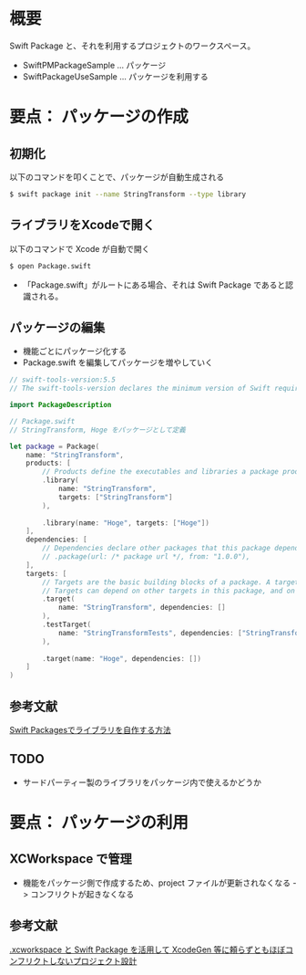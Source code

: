 # 概要

Swift Package と、それを利用するプロジェクトのワークスペース。

* SwiftPMPackageSample ... パッケージ
* SwiftPackageUseSample ... パッケージを利用する

# 要点： パッケージの作成

## 初期化

以下のコマンドを叩くことで、パッケージが自動生成される

```bash
$ swift package init --name StringTransform --type library
```

## ライブラリをXcodeで開く

以下のコマンドで Xcode が自動で開く

```bash
$ open Package.swift
```

* 「Package.swift」がルートにある場合、それは Swift Package であると認識される。

## パッケージの編集

* 機能ごとにパッケージ化する
* Package.swift を編集してパッケージを増やしていく

```swift
// swift-tools-version:5.5
// The swift-tools-version declares the minimum version of Swift required to build this package.

import PackageDescription

// Package.swift
// StringTransform, Hoge をパッケージとして定義

let package = Package(
    name: "StringTransform",
    products: [
        // Products define the executables and libraries a package produces, and make them visible to other packages.
        .library(
            name: "StringTransform",
            targets: ["StringTransform"]
        ),
        
        .library(name: "Hoge", targets: ["Hoge"])
    ],
    dependencies: [
        // Dependencies declare other packages that this package depends on.
        // .package(url: /* package url */, from: "1.0.0"),
    ],
    targets: [
        // Targets are the basic building blocks of a package. A target can define a module or a test suite.
        // Targets can depend on other targets in this package, and on products in packages this package depends on.
        .target(
            name: "StringTransform", dependencies: []
        ),
        .testTarget(
            name: "StringTransformTests", dependencies: ["StringTransform"]
        ),
        
        .target(name: "Hoge", dependencies: [])
    ]
)

```

## 参考文献

[Swift Packagesでライブラリを自作する方法](https://qiita.com/uhooi/items/2f36b85f5f41cbd35189)



## TODO

* サードパーティー製のライブラリをパッケージ内で使えるかどうか



# 要点： パッケージの利用

## XCWorkspace で管理

* 機能をパッケージ側で作成するため、project ファイルが更新されなくなる -> コンフリクトが起きなくなる



## 参考文献

[.xcworkspace と Swift Package を活用して XcodeGen 等に頼らずともほぼコンフリクトしないプロジェクト設計](https://zenn.dev/treastrain/articles/e5a3911228b250)
